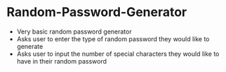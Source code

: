 # Random-Password-Generator
* Very basic random password generator 
* Asks user to enter the type of random password they would like to generate
* Asks user to input the number of special characters they would like to have in their random password
